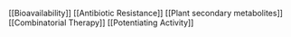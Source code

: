 [[Bioavailability]]
[[Antibiotic Resistance]]
[[Plant secondary metabolites]]
[[Combinatorial Therapy]]
[[Potentiating Activity]]
